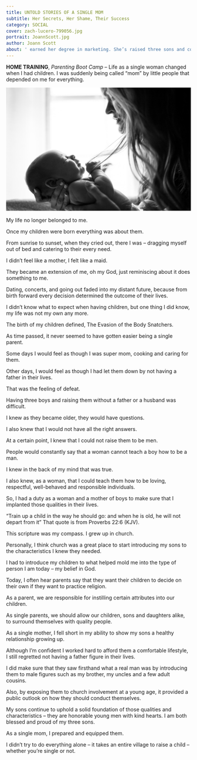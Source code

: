 ```yaml
---
title: UNTOLD STORIES OF A SINGLE MOM
subtitle: Her Secrets, Her Shame, Their Success
category: SOCIAL
cover: zach-lucero-799056.jpg
portrait: JoannScott.jpg
author: Joann Scott
about: ' earned her degree in marketing. She’s raised three sons and continues to provide guidance to her children as adults. She is happily married and aims to show other parents and blended families how to best strengthen their core values in the home. Currently, she works in the social services community helping struggling parents find direction.'
---
```


**HOME TRAINING**, *Parenting Boot Camp* – Life as a single woman changed when I had children. I was suddenly being called “mom” by little people that depended on me for everything. 

![unsplash.com](./zach-lucero-799056.jpg)

My life no longer belonged to me. 

Once my children were born everything was about them.  

From sunrise to sunset, when they cried out, there I was – dragging myself out of bed and catering to their every need. 

I didn’t feel like a mother, I felt like a maid. 

They became an extension of me, oh my God, just reminiscing about it does something to me.

Dating, concerts, and going out faded into my distant future, because from birth forward every decision determined the outcome of their lives. 

I didn’t know what to expect when having children, but one thing I did know, my life was not my own any more. 

The birth of my children defined, The Evasion of the Body Snatchers.
 
As time passed, it never seemed to have gotten easier being a single parent. 

Some days I would feel as though I was super mom, cooking and caring for them.  

Other days, I would feel as though I had let them down by not having a father in their lives. 

That was the feeling of defeat. 

Having three boys and raising them without a father or a husband was difficult. 

I knew as they became older, they would have questions.

I also knew that I would not have all the right answers. 

At a certain point, I knew that I could not raise them to be men.  

People would constantly say that a woman cannot teach a boy how to be a man. 

I knew in the back of my mind that was true.

I also knew, as a woman, that I could teach them how to be loving, respectful, well-behaved and responsible individuals. 

So, I had a duty as a woman and a mother of boys to make sure that I implanted those qualities in their lives. 

“Train up a child in the way he should go: and when he is old, he will not depart from it” That quote is from Proverbs 22:6 (KJV).

This scripture was my compass. I grew up in church. 

Personally, I think church was a great place to start introducing my sons to the characteristics I knew they needed.  

I had to introduce my children to what helped mold me into the type of person I am today – my belief in God.

Today, I often hear parents say that they want their children to decide on their own if they want to practice religion. 

As a parent, we are responsible for instilling certain attributes into our children.  

As single parents, we should allow our children, sons and daughters alike, to surround themselves with quality people. 

As a single mother, I fell short in my ability to show my sons a healthy relationship growing up.

Although I’m confident I worked hard to afford them a comfortable lifestyle, I still regretted not having a father figure in their lives.

I did make sure that they saw firsthand what a real man was by introducing them to male figures such as my brother, my uncles and a few adult cousins.  

Also, by exposing them to church involvement at a young age, it provided a public outlook on how they should conduct themselves. 

My sons continue to uphold a solid foundation of those qualities and characteristics – they are honorable young men with kind hearts. I am both blessed and proud of my three sons. 

As a single mom, I prepared and equipped them.

I didn’t try to do everything alone – it takes an entire village to raise a child – whether you’re single or not.
